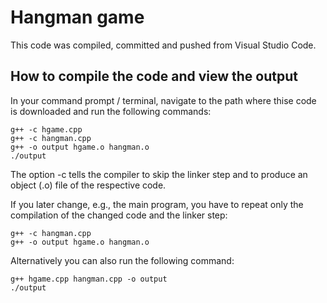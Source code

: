 # Hangman game

This code was compiled, committed and pushed from Visual Studio Code.

## How to compile the code and view the output

In your command prompt / terminal, navigate to the path where thise code is downloaded and run the following commands:

```shell
g++ -c hgame.cpp
g++ -c hangman.cpp
g++ -o output hgame.o hangman.o
./output
```
The option -c tells the compiler to skip the linker step and to produce an object (.o) file of the respective code.

If you later change, e.g., the main program, you have to repeat only the compilation of the changed code and the linker step:
```shell
g++ -c hangman.cpp
g++ -o output hgame.o hangman.o
```

Alternatively you can also run the following command:

```shell
g++ hgame.cpp hangman.cpp -o output
./output
```
